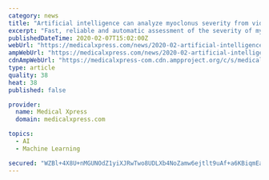```yaml
---
category: news
title: "Artificial intelligence can analyze myoclonus severity from video footage"
excerpt: "Fast, reliable and automatic assessment of the severity of myoclonic jerks from video footage is now possible, thanks to an algorithm using deep convolutional neural network architecture and pretrained models that identify and track keypoints in the human body. Published in Seizure, the study is a joint effort by the Epilepsy Centre at Kuopio ..."
publishedDateTime: 2020-02-07T15:02:00Z
webUrl: "https://medicalxpress.com/news/2020-02-artificial-intelligence-myoclonus-severity-video.html"
ampWebUrl: "https://medicalxpress.com/news/2020-02-artificial-intelligence-myoclonus-severity-video.amp"
cdnAmpWebUrl: "https://medicalxpress-com.cdn.ampproject.org/c/s/medicalxpress.com/news/2020-02-artificial-intelligence-myoclonus-severity-video.amp"
type: article
quality: 38
heat: 38
published: false

provider:
  name: Medical Xpress
  domain: medicalxpress.com

topics:
  - AI
  - Machine Learning

secured: "WZBl+4X8U+nMGUNOdZ1yiXJRwTwo8UDLXb4NoZamw6ejtlt9uAf+a6KBiqmEa2a5fEzaA/MkvyxDlj5lPjm6bIerYPWn/Ax90C5w30hZASUWQOVO5zzcr5LHHwWFPpd090AB1psc+uujinT+aG9cYXX9rim59ttfaClXsTlwGRlo+tVIPplj1c+eg8ZQgpwcNz1xYqF6wk/UchyijbNFSwuhYh2b4xXCGRIJdOgZKj1bnj6etkBZoqEx5BRVKQAHDr282uJ09w5TkQb9kNax3sXN4noIpfSuN8GFmw8//ee3xMZpFLhDKKui/0V8oghLt/56Z8/50lZbN6G//ZSGh1qgVBmC9bh/Db4bXQUxU+RroqzTYBojYseHsmml5bOHdnB6WZSw2M1La20Y2zhu0KJ9JRvciIFc8F51qEDNSmRjXACSLdqq7NTBjCL271yWNtrCeqeHg5XtyQOUl5O0g7rg9oVVW/gBVevf5OsZlVo=;tpVM6Szzd7nywm0S9bAikA=="
---
```


